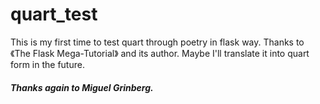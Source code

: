 # quart_test
This is my first time to test quart through poetry in flask way.
Thanks to 《The Flask Mega-Tutorial》 and its author. Maybe I'll translate it into quart form in the future.
##### Thanks again to Miguel Grinberg.
